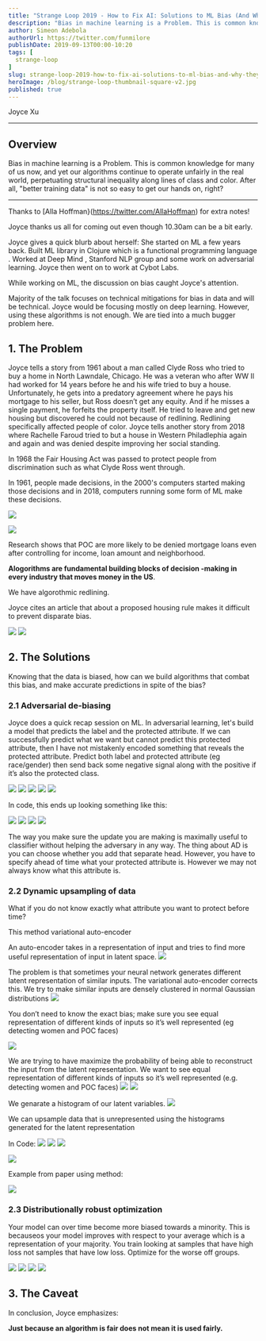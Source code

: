 ```yaml
---
title: "Strange Loop 2019 - How to Fix AI: Solutions to ML Bias (And Why They Don't Matter)"
description: "Bias in machine learning is a Problem. This is common knowledge for many of us now, and yet our algorithms continue to operate unfairly in the real world, perpetuating structural inequality along lines of class and color. After all, \"better training data\" is not so easy to get our hands on, right?"
author: Simeon Adebola
authorUrl: https://twitter.com/funmilore
publishDate: 2019-09-13T00:00-10:20
tags: [
  strange-loop
]
slug: strange-loop-2019-how-to-fix-ai-solutions-to-ml-bias-and-why-they-don-t-matter
heroImage: /blog/strange-loop-thumbnail-square-v2.jpg
published: true
---
```


<div class="container p-0 liveblog-presenters">
  <div class="row m-0">
      <p class=" mr-12 m-0">
        <span class="liveblog-presenters__name">Joyce Xu</span>
        <a href="https://twitter.com/joycex99" target="_blank" title="Twitter"><i class="fa fa-twitter pr-2"></i></a>
        <a href="https://github.com/joycex99" target="_blank" title="GitHub"><i class="fa fa-github pr-2"></i></a>
        <a href="https://www.joycexu.io/" target="_blank" title="Speaker's site"><i class="fa fa-globe pr-2"></i></a>
      </p>
  </div>
</div>

---

## Overview

Bias in machine learning is a Problem. This is common knowledge for many of us now, and yet our algorithms continue to operate unfairly in the real world, perpetuating structural inequality along lines of class and color. After all, \"better training data\" is not so easy to get our hands on, right?

---

Thanks to [Alla Hoffman}(https://twitter.com/AllaHoffman) for extra notes!

Joyce thanks us all for coming out even though 10.30am can be a bit early.

Joyce gives a quick blurb about herself: She started on ML a few years back. Built ML library in Clojure which is a functional programming language . Worked at Deep Mind , Stanford NLP group and some work on adversarial learning. Joyce then went on to work at Cybot Labs.

While working on ML, the discussion on bias caught Joyce's attention.

Majority of the talk focuses on technical mitigations for bias in data and will be technical. Joyce would be focusing mostly on deep learning. However, using these algorithms is not enough. We are tied into a much bugger problem here.

## 1. The Problem

Joyce tells a story from 1961 about a man called Clyde Ross who tried to buy a home in North Lawndale, Chicago. He was a veteran who after WW II had worked for 14 years before he and his wife tried to buy a house. Unfortunately, he gets into a predatory agreement where he pays his mortgage to his seller, but Ross doesn’t get any equity. And if he misses a single payment, he forfeits the property itself. He tried to leave and get new housing but discovered he could not because of redlining.  Redlining specifically affected people of color. Joyce tells another story from 2018 where Rachelle Faroud tried to but a house in Western Philadlephia again and again and was denied despite improving her social standing.

In 1968 the Fair Housing Act was passed to protect people from discrimination such as what Clyde Ross went through.

In 1961, people made decisions, in the 2000's computers started making those decisions and in 2018, computers running some form of ML make these decisions.

![](/blog/strange-loop-2019/4-1961-to-2012.jpg)

![](/blog/strange-loop-2019/5-1961-to-2018.jpg)

Research shows that POC are more likely to be denied mortgage loans even after controlling for income, loan amount and neighborhood.

**Alogorithms are fundamental building blocks of decision -making in every industry that moves money in the US**.

We have algorothmic redlining.

Joyce cites an article that about a proposed housing rule makes it difficult to prevent disparate bias.

![](/blog/strange-loop-2019/7-hud.jpg)
![](/blog/strange-loop-2019/8-hud.jpg)

## 2. The Solutions

Knowing that the data is biased, how can we build algorithms that combat this bias, and make accurate predictions in spite of the bias?

### 2.1 Adversarial de-biasing

Joyce does a quick recap session on ML. In adversarial learning, let's build a model that predicts the label and the protected attribute.
If we can successfully predict what we want but cannot predict this protected attribute, then I have not mistakenly encoded something that reveals the protected attribute. Predict both label and protected attribute (eg race/gender) then send back some negative signal along with the positive if it’s also the protected class.

![](/blog/strange-loop-2019/9-ad.jpg)
![](/blog/strange-loop-2019/10-ad.jpg)
![](/blog/strange-loop-2019/11-ad.jpg)
![](/blog/strange-loop-2019/12-ad.jpg)
![](/blog/strange-loop-2019/13-ad.jpg)

In code, this ends up looking something like this:

![](/blog/strange-loop-2019/14-ad.jpg)
![](/blog/strange-loop-2019/15-ad.jpg)
![](/blog/strange-loop-2019/16-ad.jpg)
![](/blog/strange-loop-2019/17-ad.jpg)

The way you make sure the update you are making is maximally useful to classifier without helping the adversary in any way. The thing about AD is you can choose whether you add that separate head. However, you have to specify ahead of time what your protected attribute is. However we may not always know what this attribute is.

### 2.2 Dynamic upsampling of data

What if you do not know exactly what attribute you want to protect before time?

This method variational auto-encoder

An auto-encoder takes in a representation of input and tries to find more useful representation of input in latent space.
![](/blog/strange-loop-2019/18-dud.jpg)

The problem is that sometimes your neural network generates different latent representation of similar inputs. The variational auto-encoder corrects this. We try to make similar inputs are densely clustered in normal Gaussian distributions
![](/blog/strange-loop-2019/19-dud.jpg)

You don’t need to know the exact bias; make sure you see equal representation of different kinds of inputs so it’s well represented (eg detecting women and POC faces)

![](/blog/strange-loop-2019/20-dud.jpg)

We are trying to have  maximize the probability of being able to reconstruct the input from the latent representation. We want to see equal representation of different kinds of inputs so it’s well represented (e.g. detecting women and POC faces)
![](/blog/strange-loop-2019/21-dud.jpg)
![](/blog/strange-loop-2019/22-dud.jpg)

We genarate a histogram of our latent variables.
![](/blog/strange-loop-2019/23-dud.jpg)

We can upsample data that is unrepresented using the histograms generated for the latent representation

In Code:
![](/blog/strange-loop-2019/24-dud.jpg)
![](/blog/strange-loop-2019/25-dud.jpg)
![](/blog/strange-loop-2019/26-dud.jpg)

![](/blog/strange-loop-2019/27-dud.jpg)

Example from paper using method:

![](/blog/strange-loop-2019/28-dud.jpg)

### 2.3 Distributionally robust optimization

Your model can over time become more biased towards a minority. This is becauseos your model improves with respect to your average which is a representation of your majority.  You train looking at samples that have high loss not samples that have low loss. Optimize for the worse off groups.

![](/blog/strange-loop-2019/29-dro.jpg)
![](/blog/strange-loop-2019/30-dro.jpg)
![](/blog/strange-loop-2019/31-dro.jpg)
![](/blog/strange-loop-2019/32-dro.jpg)

## 3. The Caveat
In conclusion, Joyce emphasizes:

**Just because an algorithm is fair does not mean it is used fairly.**
